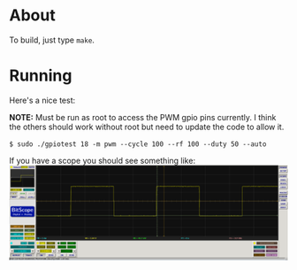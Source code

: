 # About

To build, just type `make`.

# Running

Here's a nice test:

**NOTE:** Must be run as root to access the PWM gpio pins currently.
I think the others should work without root but need to update the
code to allow it.
```
$ sudo ./gpiotest 18 -m pwm --cycle 100 --rf 100 --duty 50 --auto
```

If you have a scope you should see something like:
![Scope showing signal](scope.png)
